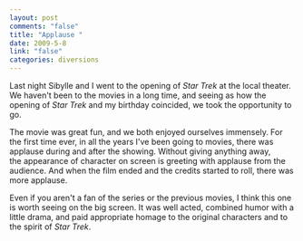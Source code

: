 ```yaml
--- 
layout: post
comments: "false"
title: "Applause "
date: 2009-5-8
link: "false"
categories: diversions
---
```

Last night Sibylle and I went to the opening of <em>Star Trek</em> at the local theater. We haven't been to the movies in a long time, and seeing as how the opening of <em>Star Trek</em> and my birthday coincided, we took the opportunity to go.

The movie was great fun, and we both enjoyed ourselves immensely. For the first time ever, in all the years I've been going to movies, there was applause during and after the showing. Without giving anything away, the appearance of character on screen is greeting with applause from the audience. And when the film ended and the credits started to roll, there was more applause.

Even if you aren't a fan of the series or the previous movies, I think this one is worth seeing on the big screen. It was well acted, combined humor with a little drama, and paid appropriate homage to the original characters and to the spirit of <em>Star Trek</em>.
